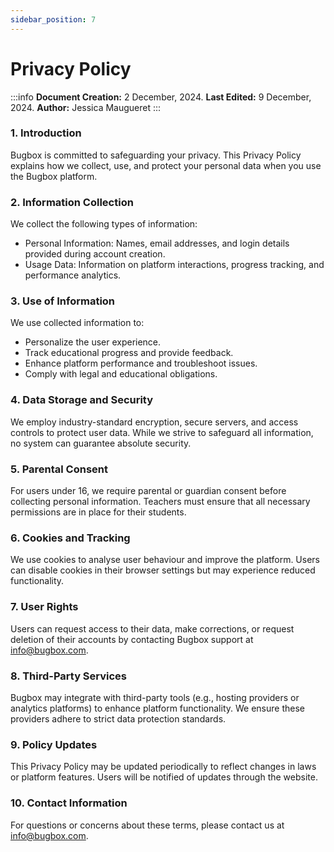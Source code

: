 ```yaml
---
sidebar_position: 7
---
```


# Privacy Policy

:::info
**Document Creation:** 2 December, 2024. **Last Edited:** 9 December, 2024. **Author:** Jessica Maugueret
:::

### 1. Introduction
Bugbox is committed to safeguarding your privacy. This Privacy Policy explains how we collect, use, and protect your personal data when you use the Bugbox platform.

### 2. Information Collection
We collect the following types of information:
- Personal Information: Names, email addresses, and login details provided during account creation.
- Usage Data: Information on platform interactions, progress tracking, and performance analytics.

### 3. Use of Information
We use collected information to:
- Personalize the user experience.
- Track educational progress and provide feedback.
- Enhance platform performance and troubleshoot issues.
- Comply with legal and educational obligations.

### 4. Data Storage and Security
We employ industry-standard encryption, secure servers, and access controls to protect user data. While we strive to safeguard all information, no system can guarantee absolute security.

### 5. Parental Consent
For users under 16, we require parental or guardian consent before collecting personal information. Teachers must ensure that all necessary permissions are in place for their students.

### 6. Cookies and Tracking
We use cookies to analyse user behaviour and improve the platform. Users can disable cookies in their browser settings but may experience reduced functionality.

### 7. User Rights
Users can request access to their data, make corrections, or request deletion of their accounts by contacting Bugbox support at info@bugbox.com.

### 8. Third-Party Services
Bugbox may integrate with third-party tools (e.g., hosting providers or analytics platforms) to enhance platform functionality. We ensure these providers adhere to strict data protection standards.

### 9. Policy Updates
This Privacy Policy may be updated periodically to reflect changes in laws or platform features. Users will be notified of updates through the website.

### 10. Contact Information
For questions or concerns about these terms, please contact us at info@bugbox.com.
